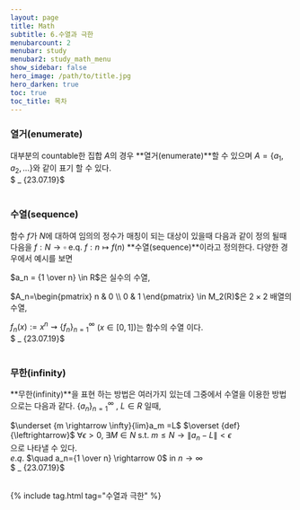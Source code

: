 ```yaml
---
layout: page
title: Math
subtitle: 6.수열과 극한
menubarcount: 2
menubar: study
menubar2: study_math_menu
show_sidebar: false
hero_image: /path/to/title.jpg
hero_darken: true
toc: true
toc_title: 목차
---
```


### **열거(enumerate)**

대부분의 countable한 집합 $A$의 경우 **열거(enumerate)**할 수 있으며 $A={\{a_1,a_2,...}\}$와 같이 표기 할 수 있다.  
$ _ {23.07.19}$<br/><br/>

### **수열(sequence)**

함수 $f$가 $N$에 대하여 임의의 정수가 매칭이 되는 대상이 있을때 다음과 같이 정의 될때 다음을 $f : N \rightarrow \square$  e.q. $f : n \mapsto f(n)$ **수열(sequence)**이라고 정의한다. 다양한 경우에서 예시를 보면

 $a_n = {1 \over n} \in R$은 실수의 수열,

$A_n=\begin{pmatrix}
  n & 0 \\
  0 & 1 
\end{pmatrix} \in M_2(R)$은 $2 \times 2$ 배열의 수열,

$f_n(x) := x^n \rightsquigarrow {\{f_n}\}_{n=1}^\infty$ $(x \in [0,1])$는 함수의 수열 이다.  
$ _ {23.07.19}$<br/><br/>

### **무한(infinity)**

**무한(infinity)**을 표현 하는 방법은 여러가지 있는데 그중에서 수열을 이용한 방법으로는 다음과 같다. ${\{a_n}\}_{n=1}^\infty$ , $L \in R$ 일때, 

$\underset {m \rightarrow \infty}{lim}a_m =L$ $\overset {def}{\leftrightarrow}$ $\forall \epsilon >0, \; \exists M \in N$ s.t. $m \leq N \rightarrow \|a_n -L\|<\epsilon$  
으로 나타낼 수 있다.  
$e.q.$ $\quad a_n={1 \over n} \rightarrow 0$ in $n \rightarrow \infty$  
$ _ {23.07.19}$<br/><br/>

{% include tag.html tag="수열과 극한" %}
